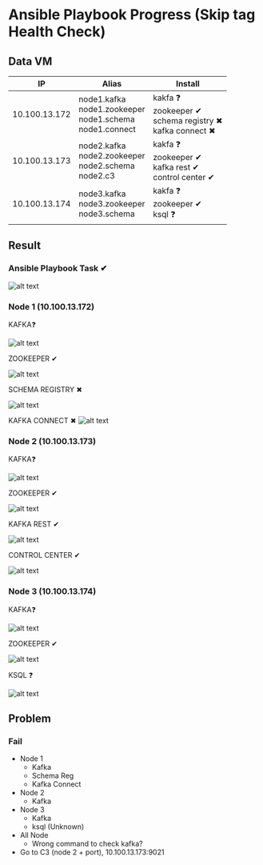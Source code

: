 # Ansible Playbook Progress (Skip tag Health Check)

## Data VM

| IP | Alias |  Install |
| ------ | ---- | ---- |
|10.100.13.172 | node1.kafka <br> node1.zookeeper <br> node1.schema <br> node1.connect | kakfa ❓ <br> zookeeper ✔ <br> schema registry ✖ <br> kafka connect ✖|
|10.100.13.173 | node2.kafka <br> node2.zookeeper <br> node2.schema <br> node2.c3 | kakfa ❓ <br> zookeeper ✔ <br> kafka rest ✔ <br> control center ✔|
|10.100.13.174 | node3.kafka <br> node3.zookeeper <br> node3.schema | kakfa ❓ <br> zookeeper ✔ <br> ksql ❓ |


## Result

### Ansible Playbook Task ✔

![alt text](https://github.com/DitoIhkam/ADI/blob/main/CP%20Ansible%20Progress/img/1.%20Ansible%20success%20with%20hosts.png?raw=true)

### Node 1 (10.100.13.172)

KAFKA❓

![alt text](https://github.com/DitoIhkam/ADI/blob/main/CP%20Ansible%20Progress/img/Screenshot%202024-07-31%20141819.png?raw=true)

ZOOKEEPER ✔

![alt text](https://github.com/DitoIhkam/ADI/blob/main/CP%20Ansible%20Progress/img/2.%20Deploy%201%20Zookeeper.png?raw=true)

SCHEMA REGISTRY ✖

![alt text](https://github.com/DitoIhkam/ADI/blob/main/CP%20Ansible%20Progress/img/5.%20Deploy%201%20Schema%20Regist%20Fail.png?raw=true)

KAFKA CONNECT ✖
![alt text](https://github.com/DitoIhkam/ADI/blob/main/CP%20Ansible%20Progress/img/10.%20Deploy%201%20Kafka%20Connect%20Failed.png?raw=true)


### Node 2 (10.100.13.173)

KAFKA❓

![alt text](https://github.com/DitoIhkam/ADI/blob/main/CP%20Ansible%20Progress/img/Screenshot%202024-07-31%20141819.png?raw=true)

ZOOKEEPER ✔

![alt text](https://github.com/DitoIhkam/ADI/blob/main/CP%20Ansible%20Progress/img/3.%20Deploy%202%20Zookeeper.png?raw=true)

KAFKA REST ✔

![alt text](https://github.com/DitoIhkam/ADI/blob/main/CP%20Ansible%20Progress/img/6.%20Deploy%202%20kafka-rest%20Success.png?raw=true)

CONTROL CENTER ✔

![alt text](https://github.com/DitoIhkam/ADI/blob/main/CP%20Ansible%20Progress/img/9.%20Deploy%202%20Control%20Center%20Success.png?raw=true)

### Node 3 (10.100.13.174)

KAFKA❓

![alt text](https://github.com/DitoIhkam/ADI/blob/main/CP%20Ansible%20Progress/img/Screenshot%202024-07-31%20141819.png?raw=true)

ZOOKEEPER ✔

![alt text](https://github.com/DitoIhkam/ADI/blob/main/CP%20Ansible%20Progress/img/4.%20Deploy%203%20Zookeeper.png?raw=true)

KSQL ❓

![alt text](https://github.com/DitoIhkam/ADI/blob/main/CP%20Ansible%20Progress/img/7.%20Deploy%203%20ksql%20not%20found.png?raw=true)

## Problem

### Fail
- Node 1
	- Kafka
	- Schema Reg
	- Kafka Connect
- Node 2
	- Kafka
- Node 3
	- Kafka
	- ksql (Unknown)
- All Node
	- Wrong command to check kafka?
- Go to C3 (node 2 + port), 10.100.13.173:9021
